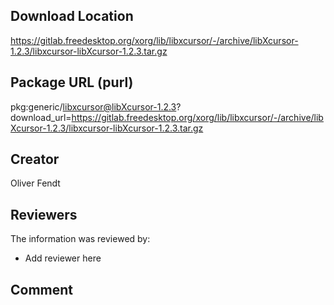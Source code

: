 ## Download Location

https://gitlab.freedesktop.org/xorg/lib/libxcursor/-/archive/libXcursor-1.2.3/libxcursor-libXcursor-1.2.3.tar.gz

## Package URL (purl)

pkg:generic/libxcursor@libXcursor-1.2.3?download_url=https://gitlab.freedesktop.org/xorg/lib/libxcursor/-/archive/libXcursor-1.2.3/libxcursor-libXcursor-1.2.3.tar.gz

## Creator

Oliver Fendt

## Reviewers

The information was reviewed by:

* Add reviewer here

## Comment


